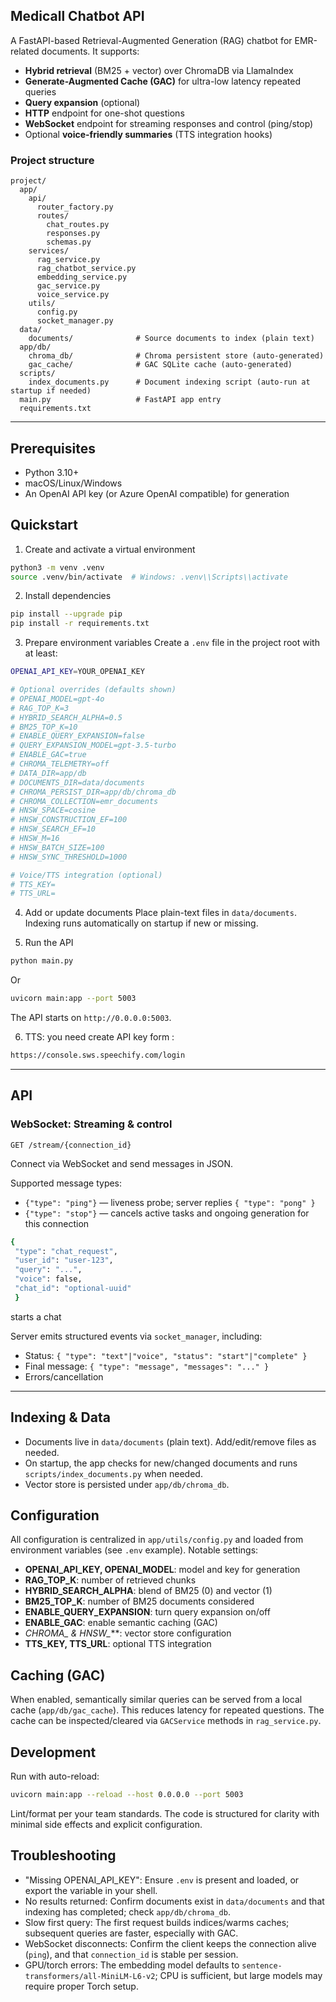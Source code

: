 ## Medicall Chatbot API

A FastAPI-based Retrieval-Augmented Generation (RAG) chatbot for EMR-related documents. It supports:
- **Hybrid retrieval** (BM25 + vector) over ChromaDB via LlamaIndex
- **Generate-Augmented Cache (GAC)** for ultra-low latency repeated queries
- **Query expansion** (optional)
- **HTTP** endpoint for one-shot questions
- **WebSocket** endpoint for streaming responses and control (ping/stop)
- Optional **voice-friendly summaries** (TTS integration hooks)

### Project structure
```
project/
  app/
    api/
      router_factory.py
      routes/
        chat_routes.py
        responses.py
        schemas.py
    services/
      rag_service.py
      rag_chatbot_service.py
      embedding_service.py
      gac_service.py
      voice_service.py
    utils/
      config.py
      socket_manager.py
  data/
    documents/              # Source documents to index (plain text)
  app/db/
    chroma_db/              # Chroma persistent store (auto-generated)
    gac_cache/              # GAC SQLite cache (auto-generated)
  scripts/
    index_documents.py      # Document indexing script (auto-run at startup if needed)
  main.py                   # FastAPI app entry
  requirements.txt
```

---

## Prerequisites
- Python 3.10+
- macOS/Linux/Windows
- An OpenAI API key (or Azure OpenAI compatible) for generation

## Quickstart
1) Create and activate a virtual environment
```bash
python3 -m venv .venv
source .venv/bin/activate  # Windows: .venv\\Scripts\\activate
```

2) Install dependencies
```bash
pip install --upgrade pip
pip install -r requirements.txt
```

3) Prepare environment variables
Create a `.env` file in the project root with at least:
```bash
OPENAI_API_KEY=YOUR_OPENAI_KEY

# Optional overrides (defaults shown)
# OPENAI_MODEL=gpt-4o
# RAG_TOP_K=3
# HYBRID_SEARCH_ALPHA=0.5
# BM25_TOP_K=10
# ENABLE_QUERY_EXPANSION=false
# QUERY_EXPANSION_MODEL=gpt-3.5-turbo
# ENABLE_GAC=true
# CHROMA_TELEMETRY=off
# DATA_DIR=app/db
# DOCUMENTS_DIR=data/documents
# CHROMA_PERSIST_DIR=app/db/chroma_db
# CHROMA_COLLECTION=emr_documents
# HNSW_SPACE=cosine
# HNSW_CONSTRUCTION_EF=100
# HNSW_SEARCH_EF=10
# HNSW_M=16
# HNSW_BATCH_SIZE=100
# HNSW_SYNC_THRESHOLD=1000

# Voice/TTS integration (optional)
# TTS_KEY=
# TTS_URL=
```

4) Add or update documents
Place plain-text files in `data/documents`. Indexing runs automatically on startup if new or missing.

5) Run the API
```bash
python main.py
```
Or
```bash
uvicorn main:app --port 5003  
```
The API starts on `http://0.0.0.0:5003`.

6) TTS: you need create API key form :
```bash
https://console.sws.speechify.com/login
```
---

## API

### WebSocket: Streaming & control
`GET /stream/{connection_id}`

Connect via WebSocket and send messages in JSON.

Supported message types:
- `{"type": "ping"}` — liveness probe; server replies `{ "type": "pong" }`
- `{"type": "stop"}` — cancels active tasks and ongoing generation for this connection
```bash
{
 "type": "chat_request",
 "user_id": "user-123",
 "query": "...", 
 "voice": false, 
 "chat_id": "optional-uuid"
 }
```
starts a chat

Server emits structured events via `socket_manager`, including:
- Status: `{ "type": "text"|"voice", "status": "start"|"complete" }`
- Final message: `{ "type": "message", "messages": "..." }`
- Errors/cancellation

---

## Indexing & Data
- Documents live in `data/documents` (plain text). Add/edit/remove files as needed.
- On startup, the app checks for new/changed documents and runs `scripts/index_documents.py` when needed.
- Vector store is persisted under `app/db/chroma_db`.

## Configuration
All configuration is centralized in `app/utils/config.py` and loaded from environment variables (see `.env` example). Notable settings:
- **OPENAI_API_KEY, OPENAI_MODEL**: model and key for generation
- **RAG_TOP_K**: number of retrieved chunks
- **HYBRID_SEARCH_ALPHA**: blend of BM25 (0) and vector (1)
- **BM25_TOP_K**: number of BM25 documents considered
- **ENABLE_QUERY_EXPANSION**: turn query expansion on/off
- **ENABLE_GAC**: enable semantic caching (GAC)
- **CHROMA_* & HNSW_***: vector store configuration
- **TTS_KEY, TTS_URL**: optional TTS integration

## Caching (GAC)
When enabled, semantically similar queries can be served from a local cache (`app/db/gac_cache`). This reduces latency for repeated questions. The cache can be inspected/cleared via `GACService` methods in `rag_service.py`.

## Development
Run with auto-reload:
```bash
uvicorn main:app --reload --host 0.0.0.0 --port 5003
```

Lint/format per your team standards. The code is structured for clarity with minimal side effects and explicit configuration.

## Troubleshooting
- "Missing OPENAI_API_KEY": Ensure `.env` is present and loaded, or export the variable in your shell.
- No results returned: Confirm documents exist in `data/documents` and that indexing has completed; check `app/db/chroma_db`.
- Slow first query: The first request builds indices/warms caches; subsequent queries are faster, especially with GAC.
- WebSocket disconnects: Confirm the client keeps the connection alive (`ping`), and that `connection_id` is stable per session.
- GPU/torch errors: The embedding model defaults to `sentence-transformers/all-MiniLM-L6-v2`; CPU is sufficient, but large models may require proper Torch setup.
